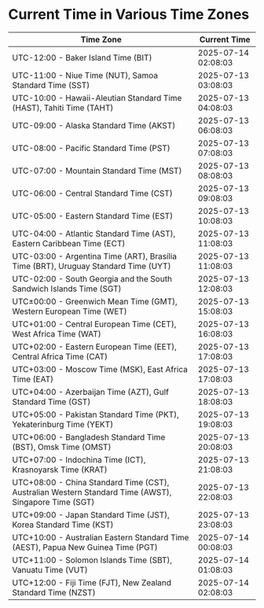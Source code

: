# Current Time in Various Time Zones

| Time Zone | Current Time |
|-----------|--------------|
| UTC-12:00 - Baker Island Time (BIT) | 2025-07-14 02:08:03 |
| UTC-11:00 - Niue Time (NUT), Samoa Standard Time (SST) | 2025-07-13 03:08:03 |
| UTC-10:00 - Hawaii-Aleutian Standard Time (HAST), Tahiti Time (TAHT) | 2025-07-13 04:08:03 |
| UTC-09:00 - Alaska Standard Time (AKST) | 2025-07-13 06:08:03 |
| UTC-08:00 - Pacific Standard Time (PST) | 2025-07-13 07:08:03 |
| UTC-07:00 - Mountain Standard Time (MST) | 2025-07-13 08:08:03 |
| UTC-06:00 - Central Standard Time (CST) | 2025-07-13 09:08:03 |
| UTC-05:00 - Eastern Standard Time (EST) | 2025-07-13 10:08:03 |
| UTC-04:00 - Atlantic Standard Time (AST), Eastern Caribbean Time (ECT) | 2025-07-13 11:08:03 |
| UTC-03:00 - Argentina Time (ART), Brasília Time (BRT), Uruguay Standard Time (UYT) | 2025-07-13 11:08:03 |
| UTC-02:00 - South Georgia and the South Sandwich Islands Time (SGT) | 2025-07-13 12:08:03 |
| UTC±00:00 - Greenwich Mean Time (GMT), Western European Time (WET) | 2025-07-13 15:08:03 |
| UTC+01:00 - Central European Time (CET), West Africa Time (WAT) | 2025-07-13 16:08:03 |
| UTC+02:00 - Eastern European Time (EET), Central Africa Time (CAT) | 2025-07-13 17:08:03 |
| UTC+03:00 - Moscow Time (MSK), East Africa Time (EAT) | 2025-07-13 17:08:03 |
| UTC+04:00 - Azerbaijan Time (AZT), Gulf Standard Time (GST) | 2025-07-13 18:08:03 |
| UTC+05:00 - Pakistan Standard Time (PKT), Yekaterinburg Time (YEKT) | 2025-07-13 19:08:03 |
| UTC+06:00 - Bangladesh Standard Time (BST), Omsk Time (OMST) | 2025-07-13 20:08:03 |
| UTC+07:00 - Indochina Time (ICT), Krasnoyarsk Time (KRAT) | 2025-07-13 21:08:03 |
| UTC+08:00 - China Standard Time (CST), Australian Western Standard Time (AWST), Singapore Time (SGT) | 2025-07-13 22:08:03 |
| UTC+09:00 - Japan Standard Time (JST), Korea Standard Time (KST) | 2025-07-13 23:08:03 |
| UTC+10:00 - Australian Eastern Standard Time (AEST), Papua New Guinea Time (PGT) | 2025-07-14 00:08:03 |
| UTC+11:00 - Solomon Islands Time (SBT), Vanuatu Time (VUT) | 2025-07-14 01:08:03 |
| UTC+12:00 - Fiji Time (FJT), New Zealand Standard Time (NZST) | 2025-07-14 02:08:03 |
